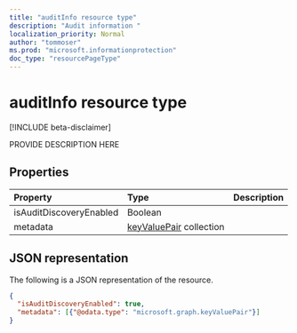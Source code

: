 ```yaml
---
title: "auditInfo resource type"
description: "Audit information "
localization_priority: Normal
author: "tommoser"
ms.prod: "microsoft.informationprotection"
doc_type: "resourcePageType"
---
```


# auditInfo resource type

[!INCLUDE beta-disclaimer]

PROVIDE DESCRIPTION HERE

## Properties

| Property                | Type                                       | Description |
| :---------------------- | :----------------------------------------- | :---------- |
| isAuditDiscoveryEnabled | Boolean                                    |             |
| metadata                | [keyValuePair](keyvaluepair.md) collection |             |

## JSON representation

The following is a JSON representation of the resource.

<!-- {
  "blockType": "resource",
  "optionalProperties": [

  ],
  "@odata.type": "microsoft.graph.auditInfo",
  "baseType": null
}-->

```json
{
  "isAuditDiscoveryEnabled": true,
  "metadata": [{"@odata.type": "microsoft.graph.keyValuePair"}]
}
```

<!-- uuid: 16cd6b66-4b1a-43a1-adaf-3a886856ed98
2019-02-04 14:57:30 UTC -->
<!-- {
  "type": "#page.annotation",
  "description": "auditInfo resource",
  "keywords": "",
  "section": "documentation",
  "tocPath": ""
}-->